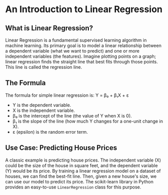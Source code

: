 # An Introduction to Linear Regression

## What is Linear Regression?
Linear Regression is a fundamental supervised learning algorithm in machine learning. Its primary goal is to model a linear relationship between a dependent variable (what we want to predict) and one or more independent variables (the features). Imagine plotting points on a graph; linear regression finds the straight line that best fits through those points. This line is called the regression line.

## The Formula
The formula for simple linear regression is: Y = β₀ + β₁X + ε
- Y is the dependent variable.
- X is the independent variable.
- β₀ is the intercept of the line (the value of Y when X is 0).
- β₁ is the slope of the line (how much Y changes for a one-unit change in X).
- ε (epsilon) is the random error term.

## Use Case: Predicting House Prices
A classic example is predicting house prices. The independent variable (X) could be the size of the house in square feet, and the dependent variable (Y) would be its price. By training a linear regression model on a dataset of houses, we can find the best-fit line. Then, given a new house's size, we can use our model to predict its price. The scikit-learn library in Python provides an easy-to-use `LinearRegression` class for this purpose.